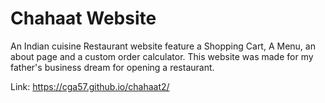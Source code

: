 # Chahaat Website

An Indian cuisine Restaurant website feature a Shopping Cart, A Menu, an about page and a custom order calculator. This website was made for my father's business dream for opening a restaurant.

Link: https://cga57.github.io/chahaat2/
